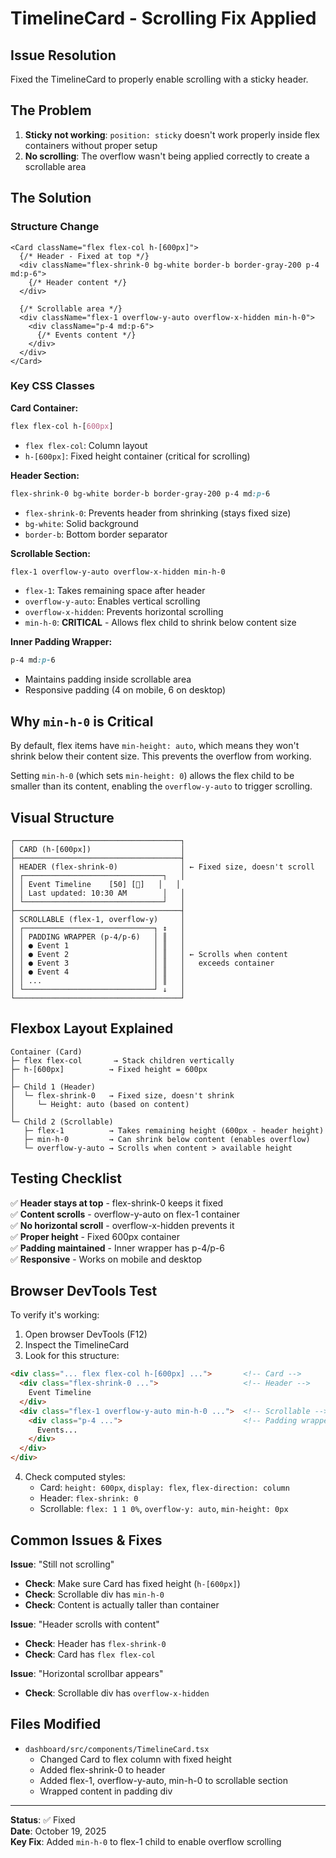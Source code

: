 # TimelineCard - Scrolling Fix Applied

## Issue Resolution

Fixed the TimelineCard to properly enable scrolling with a sticky header.

## The Problem

1. **Sticky not working**: `position: sticky` doesn't work properly inside flex containers without proper setup
2. **No scrolling**: The overflow wasn't being applied correctly to create a scrollable area

## The Solution

### Structure Change

```tsx
<Card className="flex flex-col h-[600px]">
  {/* Header - Fixed at top */}
  <div className="flex-shrink-0 bg-white border-b border-gray-200 p-4 md:p-6">
    {/* Header content */}
  </div>

  {/* Scrollable area */}
  <div className="flex-1 overflow-y-auto overflow-x-hidden min-h-0">
    <div className="p-4 md:p-6">
      {/* Events content */}
    </div>
  </div>
</Card>
```

### Key CSS Classes

**Card Container:**
```css
flex flex-col h-[600px]
```
- `flex flex-col`: Column layout
- `h-[600px]`: Fixed height container (critical for scrolling)

**Header Section:**
```css
flex-shrink-0 bg-white border-b border-gray-200 p-4 md:p-6
```
- `flex-shrink-0`: Prevents header from shrinking (stays fixed size)
- `bg-white`: Solid background
- `border-b`: Bottom border separator

**Scrollable Section:**
```css
flex-1 overflow-y-auto overflow-x-hidden min-h-0
```
- `flex-1`: Takes remaining space after header
- `overflow-y-auto`: Enables vertical scrolling
- `overflow-x-hidden`: Prevents horizontal scrolling
- `min-h-0`: **CRITICAL** - Allows flex child to shrink below content size

**Inner Padding Wrapper:**
```css
p-4 md:p-6
```
- Maintains padding inside scrollable area
- Responsive padding (4 on mobile, 6 on desktop)

## Why `min-h-0` is Critical

By default, flex items have `min-height: auto`, which means they won't shrink below their content size. This prevents the overflow from working.

Setting `min-h-0` (which sets `min-height: 0`) allows the flex child to be smaller than its content, enabling the `overflow-y-auto` to trigger scrolling.

## Visual Structure

```
┌─────────────────────────────────────┐
│ CARD (h-[600px])                    │
├─────────────────────────────────────┤
│ HEADER (flex-shrink-0)              │ ← Fixed size, doesn't scroll
│ ┌───────────────────────────────┐   │
│ │ Event Timeline    [50] [🔄]   │   │
│ │ Last updated: 10:30 AM        │   │
│ └───────────────────────────────┘   │
├─────────────────────────────────────┤
│ SCROLLABLE (flex-1, overflow-y)     │
│ ┌─────────────────────────────┐ ↕   │
│ │ PADDING WRAPPER (p-4/p-6)   │ ║   │
│ │ ● Event 1                   │ ║   │
│ │ ● Event 2                   │ ║   │ ← Scrolls when content
│ │ ● Event 3                   │ ║   │   exceeds container
│ │ ● Event 4                   │ ║   │
│ │ ...                         │ ║   │
│ └─────────────────────────────┘ ↓   │
└─────────────────────────────────────┘
```

## Flexbox Layout Explained

```
Container (Card)
├─ flex flex-col       → Stack children vertically
├─ h-[600px]          → Fixed height = 600px
│
├─ Child 1 (Header)
│  └─ flex-shrink-0   → Fixed size, doesn't shrink
│     └─ Height: auto (based on content)
│
└─ Child 2 (Scrollable)
   ├─ flex-1          → Takes remaining height (600px - header height)
   ├─ min-h-0         → Can shrink below content (enables overflow)
   └─ overflow-y-auto → Scrolls when content > available height
```

## Testing Checklist

✅ **Header stays at top** - flex-shrink-0 keeps it fixed  
✅ **Content scrolls** - overflow-y-auto on flex-1 container  
✅ **No horizontal scroll** - overflow-x-hidden prevents it  
✅ **Proper height** - Fixed 600px container  
✅ **Padding maintained** - Inner wrapper has p-4/p-6  
✅ **Responsive** - Works on mobile and desktop  

## Browser DevTools Test

To verify it's working:

1. Open browser DevTools (F12)
2. Inspect the TimelineCard
3. Look for this structure:

```html
<div class="... flex flex-col h-[600px] ...">       <!-- Card -->
  <div class="flex-shrink-0 ...">                   <!-- Header -->
    Event Timeline
  </div>
  <div class="flex-1 overflow-y-auto min-h-0 ...">  <!-- Scrollable -->
    <div class="p-4 ...">                           <!-- Padding wrapper -->
      Events...
    </div>
  </div>
</div>
```

4. Check computed styles:
   - Card: `height: 600px`, `display: flex`, `flex-direction: column`
   - Header: `flex-shrink: 0`
   - Scrollable: `flex: 1 1 0%`, `overflow-y: auto`, `min-height: 0px`

## Common Issues & Fixes

**Issue**: "Still not scrolling"
- **Check**: Make sure Card has fixed height (`h-[600px]`)
- **Check**: Scrollable div has `min-h-0`
- **Check**: Content is actually taller than container

**Issue**: "Header scrolls with content"
- **Check**: Header has `flex-shrink-0`
- **Check**: Card has `flex flex-col`

**Issue**: "Horizontal scrollbar appears"
- **Check**: Scrollable div has `overflow-x-hidden`

## Files Modified

- `dashboard/src/components/TimelineCard.tsx`
  - Changed Card to flex column with fixed height
  - Added flex-shrink-0 to header
  - Added flex-1, overflow-y-auto, min-h-0 to scrollable section
  - Wrapped content in padding div

---

**Status**: ✅ Fixed  
**Date**: October 19, 2025  
**Key Fix**: Added `min-h-0` to flex-1 child to enable overflow scrolling
